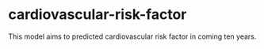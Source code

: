 # cardiovascular-risk-factor
This model aims to predicted cardiovascular risk factor in coming ten years.
